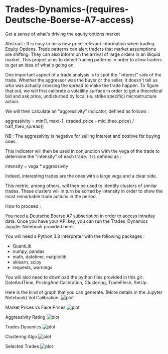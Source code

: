 # Trades-Dynamics-(requires-Deutsche-Boerse-A7-access)
Get a sense of what's driving the equity options market

Abstract :
It is easy to miss new price-relevant information when trading Equity Options.
Trade patterns can alert traders that market assumptions are shifting.
They can also inform on the arrival of large orders in an illiquid market.
This project aims to detect trading patterns in order to allow traders to get an idea of what's going on.

One important aspect of a trade analysis is to spot the "interest" side of the trade. Whether the aggressor was the buyer or the seller, it doesn't tell us who was actually crossing the spread to make the trade happen. 
To figure that out, we will first calibrate a volatility surface in order to get a theoretical bid and ask price, undisturbed by local (ie. strike specific) microstructure action. 

We will then calculate an "aggressivity" indicator, defined as follows :

aggressivity = min(1, max(-1, (traded_price - mid_theo_price) / half_theo_spread))

NB : The aggressivity is negative for selling interest and positive for buying ones.

This indicator will then be used in conjunction with the vega of the trade to determine the "intensity" of each trade.
It is defined as :

intensity = vega * aggressivity

Indeed, interesting trades are the ones with a large vega and a clear side.

This metric, among others, will then be used to identify clusters of similar trades. These clusters will in turn be sorted by intensity in order to show the most remarkable trade actions in the period.




How to proceed :

You need a Deutsche Boerse A7 subscription in order to access intraday data.
Once you have your API key, you can run the Trades_Dynamics Jupyter Notebook provided here.

You will need a Python 3.8 interpreter with the following packages :
- QuantLib
- numpy, pandas
- math, datetime, matplotlib
- sklearn, scipy
- requests, warnings

You will also need to download the python files provided in this git :
DateAndTime, PricingAnd Calibration, Clustering, TradeFlesh, SetUp


Here is the kind of graph that you can generate. (More details in the Jupyter Notebook)
Vol Calibration:
![plot](./images/Vol_Calibration.png)

Market Prices vs Faire Prices
![plot](./images/Fair_Prices.png)

Aggressivity Rating
![plot](./images/Aggressivity_Rating.png)

Trades Dynamics
![plot](./images/Trades_Dynamics.png)

Clustering Algo
![plot](./images/Clustering_Algo.png)

Selected Trades
![plot](./images/Selected_Trades.png)

